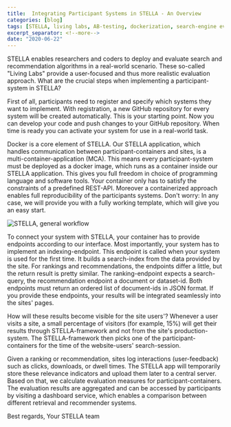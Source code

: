 ```yaml
---
title:  Integrating Participant Systems in STELLA - An Overview
categories: [blog]
tags: [STELLA, living labs, AB-testing, dockerization, search-engine evaluation, live evaluation, docker infrastructure]
excerpt_separator: <!--more-->
date: "2020-06-22"
---
```

STELLA enables researchers and coders to deploy and evaluate search and recommendation algorithms in a real-world scenario. These so-called "Living Labs" provide a user-focused and thus more realistic evaluation approach.
What are the crucial steps when implementing a participant-system in STELLA?

<!--more-->
First of all, participants need to register and specify which systems they want to implement. With registration, a new GitHub repository for every system will be created automatically. This is your starting point. Now you can develop your code and push changes to your GitHub repository. When time is ready you can activate your system for use in a real-world task.

Docker is a core element of STELLA. Our STELLA application, which handles communication between participant-containers and sites, is a multi-container-application (MCA). This means every participant-system must be deployed as a docker image, which runs as a container inside our STELLA application. This gives you full freedom in choice of programming language and software tools. Your container only has to satisfy the constraints of a predefined REST-API. Moreover a containerized approach enables full reproducibility of the participants systems.
Don't worry: In any case, we will provide you with a fully working template, which will give you an easy start.

![STELLA, general workflow](/images/STELLA_participate_ani.gif)

To connect your system with STELLA, your container has to provide endpoints according to our interface. Most importantly, your system has to implement an indexing-endpoint. This endpoint is called when your system is used for the first time. It builds a search-index from the data provided by the site. For rankings and recommendations, the endpoints differ a little, but the return result is pretty similar. The ranking-endpoint expects a search-query, the recommendation endpoint a document or dataset-id. Both endpoints must return an ordered list of document-ids in JSON format. If you provide these endpoints, your results will be integrated seamlessly into the sites' pages.

How will these results become visible for the site users'? Whenever a user visits a site, a small percentage of visitors (for example, 15%) will get their results through STELLA-framework and not from the site's production-system. The STELLA-framework then picks one of the participant-containers for the time of the website-users' search-session.

Given a ranking or recommendation, sites log interactions (user-feedback) such as clicks, downloads, or dwell times. The STELLA app will temporarily store these relevance indicators and upload them later to a central server. Based on that, we calculate evaluation measures for participant-containers. The evaluation results are aggregated and can be accessed by participants by visiting a dashboard service, which enables a comparison between different retrieval and recommender systems.

Best regards, Your STELLA team